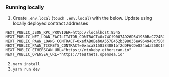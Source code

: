 ### Running locally 
1. Create `.env.local` (`touch .env.local`) with the below. Update using locally deployed contract addresses
```
NEXT_PUBLIC_JSON_RPC_PROVIDER=http://localhost:8545
NEXT_PUBLIC_NFT_LOAN_FACILITATOR_CONTRACT=0x74Cf9087AD26D541930BaC724B7ab21bA8F00a27
NEXT_PUBLIC_PAWN_LOANS_CONTRACT=0xefAB0Beb0A557E452b398035eA964948c750b2Fd
NEXT_PUBLIC_PAWN_TICKETS_CONTRACT=0xaca81583840B1bf2dDF6CDe824ada250C1936B4D
NEXT_PUBLIC_ETHERSCAN_URL="https://rinkeby.etherscan.io"
NEXT_PUBLIC_OPENSEA_URL="https://testnets.opensea.io"
```
2. `yarn install`
3. `yarn run dev`
